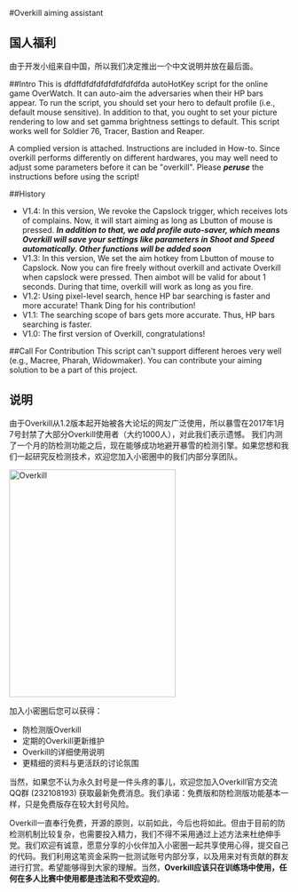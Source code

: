 #Overkill aiming assistant
## 国人福利
由于开发小组来自中国，所以我们决定推出一个中文说明并放在最后面。

##Intro
This is dfdffdfdfdfdfdfdfdfdfda autoHotKey script for the online game OverWatch. It can auto-aim the adversaries when their HP bars appear.  To run the script, you should set your hero to default profile (i.e., default mouse sensitive). In addition to that, you ought to set your picture rendering to low and set  gamma brightness settings to default. 
This script works well for Soldier 76, Tracer, Bastion and Reaper.

A complied version is attached. Instructions are included in How-to. Since overkill performs differently on different hardwares, you may well need to adjust some parameters before it can be "overkill". Please ***peruse*** the instructions before using the script!

##History
* V1.4: In this version, We revoke the Capslock trigger, which receives lots of complains. Now, it will start aiming as long as Lbutton of mouse is pressed. ***In addition to that, we add profile auto-saver, which means Overkill will save your settings like parameters in Shoot and Speed automatically. Other functions will be added soon***
* V1.3: In this version, We set the aim hotkey from Lbutton of mouse to Capslock. Now you can fire freely without overkill and activate Overkill when capslock were pressed. Then aimbot will be valid for about 1 seconds. During that time, overkill will work as long as you fire.
* V1.2: Using pixel-level search, hence HP bar searching is faster and more accurate! Thank Ding for his contribution!
* V1.1: The searching scope of bars gets more accurate. Thus, HP bars searching is faster.
* V1.0: The first version of Overkill, congratulations!


##Call For Contribution
This script can't support different heroes very well (e.g., Macree, Pharah, Widowmaker). You can contribute your aiming solution to be a part of this project. 



## 说明

由于Overkill从1.2版本起开始被各大论坛的网友广泛使用，所以暴雪在2017年1月7号封禁了大部分Overkill使用者（大约1000人），对此我们表示遗憾。
我们内测了一个月的防检测功能之后，现在能够成功地避开暴雪的检测引擎。如果您想和我们一起研究反检测技术，欢迎您加入小密圈中的我们内部分享团队。

 <img src="https://github.com/xiaofen9/overwatch/blob/master/xiaomiquan.jpg" width = "300" height = "410" alt="Overkill" align=center />


加入小密圈后您可以获得：

* 防检测版Overkill
* 定期的Overkill更新维护
* Overkill的详细使用说明
* 更精细的资料与更活跃的讨论氛围



当然，如果您不认为永久封号是一件头疼的事儿，欢迎您加入Overkill官方交流QQ群 (232108193) 获取最新免费消息。我们承诺：免费版和防检测版功能基本一样，只是免费版存在较大封号风险。

Overkill一直奉行免费，开源的原则，以前如此，今后也将如此。但由于目前的防检测机制比较复杂，也需要投入精力，我们不得不采用通过上述方法来杜绝伸手党。我们欢迎有诚意，愿意分享的小伙伴加入小密圈一起共享使用心得，提交自己的代码。我们利用这笔资金采购一批测试账号内部分享，以及用来对有贡献的群友进行打赏。希望能够得到大家的理解。当然，**Overkill应该只在训练场中使用，任何在多人比赛中使用都是违法和不受欢迎的**。








